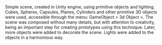 Simple scene, created in Unity engine, using primitive objects and lighting. Cubes, Spheres, Capsules, Planes, Cylinders and other primitive 3D objects were used, accessible through the menu: GameObject > 3d Object >. The scene was composed without many details, but with attention to creativity, being an important step for creating prototypes using this technique. Later, more objects were added to decorate the scene. Lights were added to the objects in a harmonious way.
